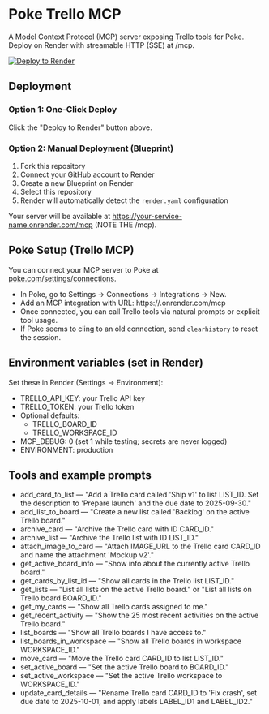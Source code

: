 # Poke Trello MCP

A Model Context Protocol (MCP) server exposing Trello tools for Poke.
Deploy on Render with streamable HTTP (SSE) at /mcp.

[![Deploy to Render](https://render.com/images/deploy-to-render-button.svg)](https://render.com/deploy?repo=https://github.com/DirectiveCreator/poke-trello-mcp)

## Deployment

### Option 1: One-Click Deploy
Click the "Deploy to Render" button above.

### Option 2: Manual Deployment (Blueprint)
1. Fork this repository
2. Connect your GitHub account to Render
3. Create a new Blueprint on Render
4. Select this repository
5. Render will automatically detect the `render.yaml` configuration

Your server will be available at https://your-service-name.onrender.com/mcp (NOTE THE /mcp).

## Poke Setup (Trello MCP)

You can connect your MCP server to Poke at [poke.com/settings/connections](https://poke.com/settings/connections).

- In Poke, go to Settings → Connections → Integrations → New.
- Add an MCP integration with URL: https://<your-render-service>.onrender.com/mcp
- Once connected, you can call Trello tools via natural prompts or explicit tool usage.
- If Poke seems to cling to an old connection, send `clearhistory` to reset the session.

## Environment variables (set in Render)

Set these in Render (Settings → Environment):
- TRELLO_API_KEY: your Trello API key
- TRELLO_TOKEN: your Trello token
- Optional defaults:
  - TRELLO_BOARD_ID
  - TRELLO_WORKSPACE_ID
- MCP_DEBUG: 0 (set 1 while testing; secrets are never logged)
- ENVIRONMENT: production

## Tools and example prompts

- add_card_to_list — "Add a Trello card called 'Ship v1' to list LIST_ID. Set the description to 'Prepare launch' and the due date to 2025-09-30."
- add_list_to_board — "Create a new list called 'Backlog' on the active Trello board."
- archive_card — "Archive the Trello card with ID CARD_ID."
- archive_list — "Archive the Trello list with ID LIST_ID."
- attach_image_to_card — "Attach IMAGE_URL to the Trello card CARD_ID and name the attachment 'Mockup v2'."
- get_active_board_info — "Show info about the currently active Trello board."
- get_cards_by_list_id — "Show all cards in the Trello list LIST_ID."
- get_lists — "List all lists on the active Trello board." or "List all lists on Trello board BOARD_ID."
- get_my_cards — "Show all Trello cards assigned to me."
- get_recent_activity — "Show the 25 most recent activities on the active Trello board."
- list_boards — "Show all Trello boards I have access to."
- list_boards_in_workspace — "Show all Trello boards in workspace WORKSPACE_ID."
- move_card — "Move the Trello card CARD_ID to list LIST_ID."
- set_active_board — "Set the active Trello board to BOARD_ID."
- set_active_workspace — "Set the active Trello workspace to WORKSPACE_ID."
- update_card_details — "Rename Trello card CARD_ID to 'Fix crash', set due date to 2025-10-01, and apply labels LABEL_ID1 and LABEL_ID2."
